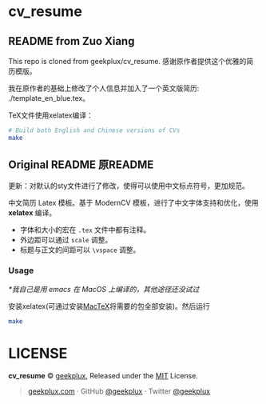 # cv_resume

## README from Zuo Xiang

This repo is cloned from geekplux/cv_resume.
感谢原作者提供这个优雅的简历模版。

我在原作者的基础上修改了个人信息并加入了一个英文版简历: ./template_en_blue.tex。

TeX文件使用xelatex编译：

```bash
# Build both English and Chinese versions of CVs
make
```

## Original README 原README

更新：对默认的sty文件进行了修改，使得可以使用中文标点符号，更加规范。

中文简历 Latex 模板。基于 ModernCV 模板，进行了中文字体支持和优化，使用 **xelatex** 编译。

- 字体和大小的宏在 `.tex` 文件中都有注释。
- 外边距可以通过 `scale` 调整。
- 标题与正文的间距可以 `\vspace` 调整。

### Usage

*\*我自己是用 emacs 在 MacOS 上编译的，其他途径还没试过*

安装xelatex(可通过安装[MacTeX](http://www.tug.org/mactex/)将需要的包全部安装)。然后运行

```bash
make
```

# LICENSE

**cv_resume** © [geekplux](https://github.com/geekplux), Released under the [MIT](./LICENSE) License.<br>

> [geekplux.com](http://geekplux.com) · GitHub [@geekplux](https://github.com/geekplux) · Twitter [@geekplux](https://twitter.com/geekplux)
